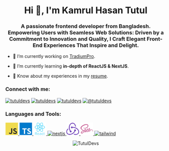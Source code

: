 <h1 align="center">Hi 👋, I'm Kamrul Hasan Tutul</h1>
<h3 align="center">A passionate frontend developer from Bangladesh. Empowering Users with Seamless Web Solutions: Driven by a Commitment to Innovation and Quality, I Craft Elegant Front-End Experiences That Inspire and Delight.</h3>

- 🔭 I’m currently working on [TradiumPro](https://tradium.nftarttoken.xyz/).

- 🌱 I’m currently learning **in-depth of ReactJS & NextJS**.

- 📄 Know about my experiences in my [resume](https://docs.google.com/document/d/1gxYiRwRuoLIDCMNPVDFpFtl8D5dx71YV/edit?usp=sharing&ouid=115468584557595699399&rtpof=true&sd=true).

<h3 align="left">Connect with me:</h3>
<p align="left">
<a href="https://linkedin.com/in/tutuldevs" target="blank"><img align="center" src="https://raw.githubusercontent.com/rahuldkjain/github-profile-readme-generator/master/src/images/icons/Social/linked-in-alt.svg" alt="tutuldevs" height="30" width="40" /></a>
<a href="https://codepen.io/tutuldevs" target="blank"><img align="center" src="https://raw.githubusercontent.com/rahuldkjain/github-profile-readme-generator/master/src/images/icons/Social/codepen.svg" alt="tutuldevs" height="30" width="40" /></a>
<a href="https://twitter.com/tutuldevs" target="blank"><img align="center" src="https://raw.githubusercontent.com/rahuldkjain/github-profile-readme-generator/master/src/images/icons/Social/twitter.svg" alt="tutuldevs" height="30" width="40" /></a>
<a href="https://hashnode.com/@tutuldevs" target="blank"><img align="center" src="https://raw.githubusercontent.com/rahuldkjain/github-profile-readme-generator/master/src/images/icons/Social/hashnode.svg" alt="@tutuldevs" height="30" width="40" /></a>
</p>

<h3 align="left">Languages and Tools:</h3>
<p align="left"> 
<a href="https://developer.mozilla.org/en-US/docs/Web/JavaScript" target="_blank" rel="noreferrer"> <img src="https://raw.githubusercontent.com/devicons/devicon/master/icons/javascript/javascript-original.svg" alt="javascript" width="40" height="40"/> </a><a href="https://www.typescriptlang.org/" target="_blank" rel="noreferrer"> <img src="https://raw.githubusercontent.com/devicons/devicon/master/icons/typescript/typescript-original.svg" alt="typescript" width="40" height="40"/> </a><a href="https://reactjs.org/" target="_blank" rel="noreferrer"> <img src="https://raw.githubusercontent.com/devicons/devicon/master/icons/react/react-original-wordmark.svg" alt="react" width="40" height="40"/> </a><a href="https://nextjs.org/" target="_blank" rel="noreferrer"> <img src="https://cdn.worldvectorlogo.com/logos/nextjs-2.svg" alt="nextjs" width="40" height="40"/> </a> <a href="https://redux.js.org" target="_blank" rel="noreferrer"> <img src="https://raw.githubusercontent.com/devicons/devicon/master/icons/redux/redux-original.svg" alt="redux" width="40" height="40"/> </a> <a href="https://sass-lang.com" target="_blank" rel="noreferrer"> <img src="https://raw.githubusercontent.com/devicons/devicon/master/icons/sass/sass-original.svg" alt="sass" width="40" height="40"/> </a> <a href="https://tailwindcss.com/" target="_blank" rel="noreferrer"> <img src="https://www.vectorlogo.zone/logos/tailwindcss/tailwindcss-icon.svg" alt="tailwind" width="40" height="40"/> </a> 
</p>

<p align="center"> <img src="https://github-readme-stats.vercel.app/api?username=tutuldevs&show_icons=true&theme=gotham" alt="TutulDevs" />

